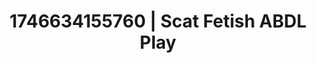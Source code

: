 ---
categories:
- Erotic AI content
- Sensory play
- AI-generated
- Punk lovers
- Barefoot beauty
- Erotic gaze
- ASMR
- Cosplay
image: /assets/images/1746634155760.jpg
layout: post
seo:
  description: Featured content with sensual ABDL Play, Scat Fetish. HD images available.
  keywords: ABDL Play, Scat Fetish
  og_image: /assets/images/1746634155760.jpg
  schema_type: VisualArtwork
tags:
- '#1746634155760'
- Scat Fetish
- ABDL Play
title: 1746634155760 | Scat Fetish ABDL Play
---